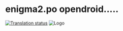 # enigma2.po opendroid.....
[![Translation status](https://hosted.weblate.org/widgets/opd/-/enigma2-7-6-po/open-graph.png)](https://hosted.weblate.org/engage/opd/)
![Logo](https://avatars.githubusercontent.com/u/1607653?v=4)


